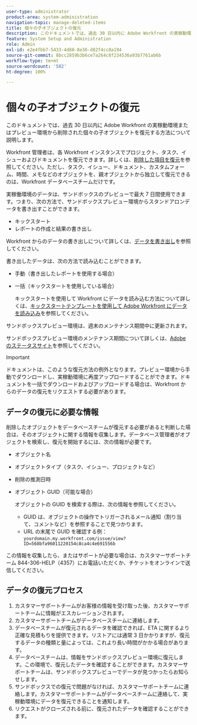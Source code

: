```yaml
---
user-type: administrator
product-area: system-administration
navigation-topic: manage-deleted-items
title: 個々の子オブジェクトの復元
description: このドキュメントでは、過去 30 日以内に Adobe Workfront の実稼動環境またはプレビュー環境から削除された個々の子オブジェクトを復元する方法について説明します。
feature: System Setup and Administration
role: Admin
exl-id: e2e4fbb7-5433-4d88-8e36-d82f4cc8a194
source-git-commit: 8bcc2859b3b6ce7a264c8f234536a93b7761ab6b
workflow-type: tm+mt
source-wordcount: '582'
ht-degree: 100%

---
```


# 個々の子オブジェクトの復元

このドキュメントでは、過去 30 日以内に Adobe Workfront の実稼動環境またはプレビュー環境から削除された個々の子オブジェクトを復元する方法について説明します。

Workfront 管理者は、各 Workfront インスタンスでプロジェクト、タスク、イシューおよびドキュメントを復元できます。詳しくは、[削除した項目を復元](../../../administration-and-setup/manage-workfront/manage-deleted-items/restore-deleted-items.md)を参照してください。ただし、タスク、イシュー、ドキュメント、カスタムフォーム、時間、メモなどのオブジェクトを、親オブジェクトから独立して復元できるのは、Workfront データベースチームだけです。

実稼働環境のデータは、サンドボックスのプレビューで最大 7 日間使用できます。つまり、次の方法で、サンドボックスプレビュー環境からスタンドアロンデータを書き出すことができます。

* キックスタート
* レポートの作成と結果の書き出し

Workfront からのデータの書き出しについて詳しくは、[データを書き出し](../../../reports-and-dashboards/reports/creating-and-managing-reports/export-data.md)を参照してください。

書き出したデータは、次の方法で読み込むことができます。

* 手動（書き出したレポートを使用する場合）
* 一括（キックスタートを使用している場合）

  キックスタートを使用して Workfront にデータを読み込む方法について詳しくは、[キックスタートテンプレートを使用して Adobe Workfront にデータを読み込み](../../../administration-and-setup/manage-workfront/using-kick-starts/import-data-via-kickstarts.md)を参照してください。

サンドボックスプレビュー環境は、週末のメンテナンス期間中に更新されます。

サンドボックスプレビュー環境のメンテナンス期間について詳しくは、[Adobe のステータスサイト](https://status.adobe.com/ja)を参照してください。

>[!IMPORTANT]
>
>ドキュメントは、このような復元方法の例外となります。プレビュー環境から手動でダウンロードし、実稼動環境に再度アップロードすることができます。ドキュメントを一括でダウンロードおよびアップロードする場合は、Workfront からのデータの復元をリクエストする必要があります。

## データの復元に必要な情報

削除したオブジェクトをデータベースチームが復元する必要があると判断した場合は、そのオブジェクトに関する情報を収集します。データベース管理者がオブジェクトを検索し、復元を開始するには、次の情報が必要です。

* オブジェクト名
* オブジェクトタイプ（タスク、イシュー、プロジェクトなど）
* 削除の推測日時
* オブジェクト GUID（可能な場合）

  オブジェクトの GUID を検索する際は、次の情報を参照してください。

   * GUID は、オブジェクトの操作でトリガーされるメール通知（割り当て、コメントなど）を参照することで見つかります。
   * URL の末尾で GUID を確認する例：`yourdomain.my.workfront.com/issue/view?ID=568bfa96011220154c8ca4c4e691556b`

この情報を収集したら、またはサポートが必要な場合は、カスタマーサポートチーム 844-306-HELP（4357）にお電話いただくか、チケットをオンラインで送信してください。

## データの復元プロセス

1. カスタマーサポートチームがお客様の情報を受け取った後、カスタマーサポートチームに情報がエスカレーションされます。
1. カスタマーサポートチームがデータベースチームに連絡します。
1. データベースチームが復元されるデータを確認できれば、ETA に関するより正確な見積もりを提供できます。リストアには通常 3 日かかりますが、復元するデータの種類と量によっては、これより長い時間がかかる場合があります。
1. データベースチームは、情報をサンドボックスプレビュー環境に復元します。この環境で、復元したデータを確認することができます。カスタマーサポートチームは、サンドボックスプレビューでデータが見つかったらお知らせします。
1. サンドボックスでの復元で問題がなければ、カスタマーサポートチームに連絡します。カスタマーサポートチームがデータベースチームに連絡して、実稼動環境にデータを復元できることを通知します。
1. リクエストがクローズされる前に、復元されたデータを確認することができます。
